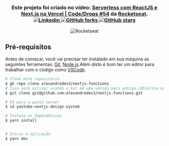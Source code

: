 <h3 align="center">
  Este projeto foi criado no vídeo: <a href="https://www.youtube.com/watch?v=Cz55Jmhfw84&ab_channel=Rocketseat">Serverless com ReactJS e Next.js na Vercel | Code/Drops #54</a> da <a href="https://www.youtube.com/channel/UCSfwM5u0Kce6Cce8_S72olg">Rocketseat</a>.
  <br />
  <a href="https://www.linkedin.com/in/alexandre-costa-401699199">
    <img alt="Linkedin" src="https://img.shields.io/badge/-Alexandre%20Costa-9871F5?label=Linkedin&logo=linkedin&style=flat-square">
  </a>
  <a href="https://github.com/alexandredev3/proffy/network">
    <img alt="GitHub forks" src="https://img.shields.io/github/forks/alexandredev3/nextjs-functions?style=flat-square">
  </a>
  <a href="https://github.com/alexandredev3/proffy/stargazers">
    <img alt="GitHub stars" src="https://img.shields.io/github/stars/alexandredev3/nextjs-functions?style=flat-square">
  </a>
</h3>

<p align="center">
  <img alt="Rocketseat" src="./.github/assets/login-rocketseat.png">
</p>


## Pré-requisitos

Antes de começar, você vai precisar ter instalado em sua máquina as seguintes ferramentas:
[Git](https://git-scm.com), [Node.js](https://nodejs.org/en/) Além disto é bom ter um editor para trabalhar com o código como [VSCode](https://code.visualstudio.com/).

```bash
# Clone este repositório
$ gh repo clone alexandredev3/nextjs-functions
# Caso você estiver usando o Git em uma versão mais antiga.(Atualiza esse Git ai meu amigo!)
$ git clone git@github.com:alexandredev3/nextjs-functions.git

# Vá para a pasta server
$ cd youtube-nextjs-design-system

# Instale as dependências
$ yarn install


# Inicie a aplicação
$ yarn dev
```


